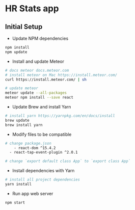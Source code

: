 # HR Stats app

## Initial Setup

* Update NPM dependencies 
```bash
npm install
npm update
```

* Install and update Meteor
```bash
# docs meteor docs.meteor.com
# install meteor on Mac https://install.meteor.com/
curl https://install.meteor.com/ | sh

# update meteor
meteor update --all-packages
meteor npm install --save react
```

* Update Brew and install Yarn
```bash
# install yarn https://yarnpkg.com/en/docs/install
brew update
brew install yarn
```

* Modify files to be compatible

```bash
# change package.json 
	- react-dom ^15.4.2 
  - react-tap-event-plugin ^2.0.1

# change `export default class App` to `export class App`
```

* Install dependencies with Yarn
```bash
# install all project dependencies
yarn install
```

* Run app web server
```
npm start
```